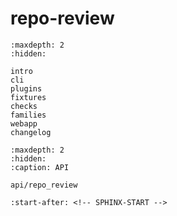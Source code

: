 # repo-review

```{toctree}
:maxdepth: 2
:hidden:

intro
cli
plugins
fixtures
checks
families
webapp
changelog
```

```{toctree}
:maxdepth: 2
:hidden:
:caption: API

api/repo_review
```

```{include} ../README.md
:start-after: <!-- SPHINX-START -->
```
